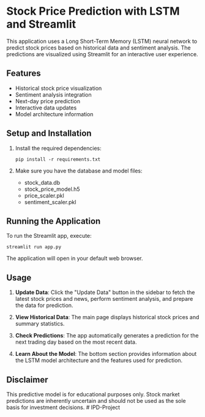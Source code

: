 # Stock Price Prediction with LSTM and Streamlit

This application uses a Long Short-Term Memory (LSTM) neural network to predict stock prices based on historical data and sentiment analysis. The predictions are visualized using Streamlit for an interactive user experience.

## Features

- Historical stock price visualization
- Sentiment analysis integration
- Next-day price prediction
- Interactive data updates
- Model architecture information

## Setup and Installation

1. Install the required dependencies:
   ```
   pip install -r requirements.txt
   ```

2. Make sure you have the database and model files:
   - stock_data.db
   - stock_price_model.h5
   - price_scaler.pkl
   - sentiment_scaler.pkl

## Running the Application

To run the Streamlit app, execute:

```
streamlit run app.py
```

The application will open in your default web browser.

## Usage

1. **Update Data**: Click the "Update Data" button in the sidebar to fetch the latest stock prices and news, perform sentiment analysis, and prepare the data for prediction.

2. **View Historical Data**: The main page displays historical stock prices and summary statistics.

3. **Check Predictions**: The app automatically generates a prediction for the next trading day based on the most recent data.

4. **Learn About the Model**: The bottom section provides information about the LSTM model architecture and the features used for prediction.

## Disclaimer

This predictive model is for educational purposes only. Stock market predictions are inherently uncertain and should not be used as the sole basis for investment decisions. #   I P D - P r o j e c t  
 